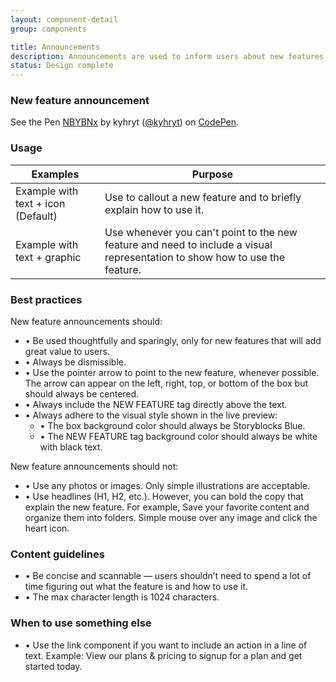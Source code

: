 ```yaml
---
layout: component-detail
group: components

title: Announcements
description: Announcements are used to inform users about new features or important site updates. They’re one of the most prominent ways to grab users attention.
status: Design complete
---
```


### New feature announcement


<p data-height="265" data-theme-id="light" data-slug-hash="NBYBNx" data-default-tab="css,result" data-user="kyhryt" data-pen-title="NBYBNx" class="codepen">See the Pen <a href="https://codepen.io/kyhryt/pen/NBYBNx/">NBYBNx</a> by kyhryt (<a href="https://codepen.io/kyhryt">@kyhryt</a>) on <a href="https://codepen.io">CodePen</a>.</p>
<script async src="https://static.codepen.io/assets/embed/ei.js"></script>

### Usage

| Examples     | Purpose                                                                          |
| --------------- |----------------------------------------------------------------------------------|
| Example with text + icon (Default)         | Use to callout a new feature and to briefly explain how to use it.                                 |
| Example with text + graphic       | Use whenever you can't point to the new feature and need to include a visual representation to show how to use the feature.                |

### Best practices
New feature announcements should:
  - • Be used thoughtfully and sparingly, only for new features that will add great value to users.
  - • Always be dismissible.
  - • Use the pointer arrow to point to the new feature, whenever possible. The arrow can appear on the left, right, top, or bottom of the box but should always be centered.
  - • Always include the NEW FEATURE tag directly above the text.
  - • Always adhere to the visual style shown in the live preview:
      - • The box background color should always be Storyblocks Blue.
      - • The NEW FEATURE tag background color should always be white with black text.

New feature announcements should not:
- • Use any photos or images. Only simple illustrations are acceptable.
- • Use headlines (H1, H2, etc.). However, you can bold the copy that explain the new feature. For example, Save your favorite content and organize them into folders. Simple mouse over any image and click the heart icon.

### Content guidelines
  - • Be concise and scannable — users shouldn’t need to spend a lot of time figuring out what the feature is and how to use it.
  - • The max character length is 1024 characters.
  
### When to use something else
  - • Use the link component if you want to include an action in a line of text. Example: View our plans & pricing to signup for a plan and get started today.
